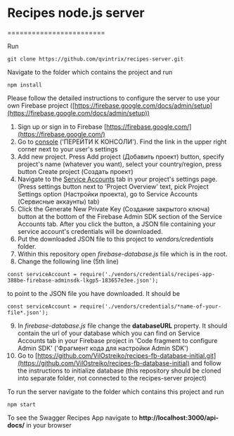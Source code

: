 # Recipes node.js server
========================

Run
```
git clone https://github.com/qvintrix/recipes-server.git
```

Navigate to the folder which contains the project and run
```
npm install
```

Please follow the detailed instructions to configure the server to use your own Firebase project ([https://firebase.google.com/docs/admin/setup](https://firebase.google.com/docs/admin/setup))
1.  Sign up or sign in to Firebase [https://firebase.google.com/](https://firebase.google.com/)
2.  Go to [console](https://console.firebase.google.com/) ('ПЕРЕЙТИ К КОНСОЛИ'). Find the link in the upper right corner next to your user's settings
3.  Add new project. Press Add project (Добавить проект) button, specify project's name (whatever you want), select your country/region, press button Create project (Создать проект)
4.  Navigate to the [Service Accounts](https://console.firebase.google.com/project/_/settings/serviceaccounts/adminsdk) tab in your project's settings page. (Press settings button next to 'Project Overview' text, pick Project Settings option (Настройки проекта), go to Service Accounts (Сервисные аккаунты) tab)
5.  Click the Generate New Private Key (Создание закрытого ключа) button at the bottom of the Firebase Admin SDK section of the Service Accounts tab. After you click the button, a JSON file containing your service account's credentials will be downloaded.
6.  Put the downloaded JSON file to this project to *vendors/credentials* folder.
7.  Within this repository open *firebase-database.js* file which is in the root.
8.  Change the following line (5th line)

```
const serviceAccount = require('./vendors/credentials/recipes-app-388be-firebase-adminsdk-lkgp5-183657e3ee.json');
```

to point to the JSON file you have downloaded. It should be

```
const serviceAccount = require('./vendors/credentials/*name-of-your-file*.json');
```
9.  In  *firebase-database.js* file change the **databaseURL** property. It should contain the url of your database which you can find on Service Accounts tab in your Firebase project in 'Code fragment to configure Admin SDK' ('Фрагмент кода для настройки Admin SDK')
10. Go to [https://github.com/VilOstreiko/recipes-fb-database-initial.git](https://github.com/VilOstreiko/recipes-fb-database-initial) and follow the instructions to initialize database (this repository should be cloned into separate folder, not connected to the recipes-server project)

To run the server navigate to the folder which contains this project and run
```
npm start
```

To see the Swagger Recipes App navigate to **http://localhost:3000/api-docs/** in your browser
